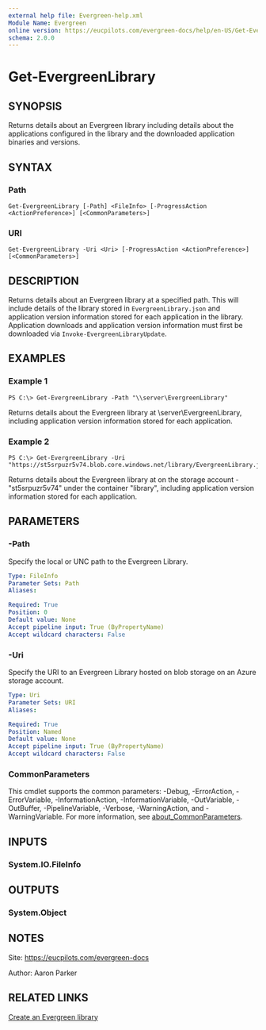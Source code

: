 ```yaml
---
external help file: Evergreen-help.xml
Module Name: Evergreen
online version: https://eucpilots.com/evergreen-docs/help/en-US/Get-EvergreenLibrary/
schema: 2.0.0
---
```


# Get-EvergreenLibrary

## SYNOPSIS

Returns details about an Evergreen library including details about the applications configured in the library and the downloaded application binaries and versions.

## SYNTAX

### Path

```
Get-EvergreenLibrary [-Path] <FileInfo> [-ProgressAction <ActionPreference>] [<CommonParameters>]
```

### URI

```
Get-EvergreenLibrary -Uri <Uri> [-ProgressAction <ActionPreference>] [<CommonParameters>]
```

## DESCRIPTION
Returns details about an Evergreen library at a specified path.
This will include details of the library stored in `EvergreenLibrary.json` and application version information stored for each application in the library.
Application downloads and application version information must first be downloaded via `Invoke-EvergreenLibraryUpdate`.

## EXAMPLES

### Example 1
```
PS C:\> Get-EvergreenLibrary -Path "\\server\EvergreenLibrary"
```

Returns details about the Evergreen library at \\server\EvergreenLibrary, including application version information stored for each application.

### Example 2
```
PS C:\> Get-EvergreenLibrary -Uri "https://st5srpuzr5v74.blob.core.windows.net/library/EvergreenLibrary.json"
```

Returns details about the Evergreen library at on the storage account - "st5srpuzr5v74" under the container "library", including application version information stored for each application.

## PARAMETERS

### -Path

Specify the local or UNC path to the Evergreen Library.

```yaml
Type: FileInfo
Parameter Sets: Path
Aliases:

Required: True
Position: 0
Default value: None
Accept pipeline input: True (ByPropertyName)
Accept wildcard characters: False
```

### -Uri

Specify the URI to an Evergreen Library hosted on blob storage on an Azure storage account.

```yaml
Type: Uri
Parameter Sets: URI
Aliases:

Required: True
Position: Named
Default value: None
Accept pipeline input: True (ByPropertyName)
Accept wildcard characters: False
```

### CommonParameters

This cmdlet supports the common parameters: -Debug, -ErrorAction, -ErrorVariable, -InformationAction, -InformationVariable, -OutVariable, -OutBuffer, -PipelineVariable, -Verbose, -WarningAction, and -WarningVariable. For more information, see [about_CommonParameters](http://go.microsoft.com/fwlink/?LinkID=113216).

## INPUTS

### System.IO.FileInfo

## OUTPUTS

### System.Object

## NOTES

Site: https://eucpilots.com/evergreen-docs

Author: Aaron Parker

## RELATED LINKS

[Create an Evergreen library](https://eucpilots.com/evergreen-docs/getlibrary.html)
